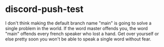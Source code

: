 # discord-push-test

I don't think making the default branch name "main" is going to solve a single problem in the world. 
If the word master offends you, the word "main" offends every french speaker who lost a hand. 
Get over yourself or else pretty soon you won't be able to speak a single word without fear.

